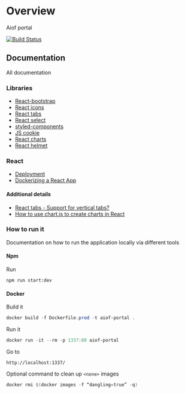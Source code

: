 # Overview

Aiof portal

[![Build Status](https://gkamacharov.visualstudio.com/gkama-cicd/_apis/build/status/kamacharovs.aiof-portal?branchName=master)](https://gkamacharov.visualstudio.com/gkama-cicd/_build/latest?definitionId=21&branchName=master)

## Documentation

All documentation

### Libraries

- [React-bootstrap](https://react-bootstrap.github.io/getting-started/introduction/)
- [React icons](https://github.com/react-icons/react-icons)
- [React tabs](https://www.npmjs.com/package/react-tabs)
- [React select](https://www.npmjs.com/package/react-select)
- [styled-components](https://styled-components.com/)
- [JS cookie](https://www.npmjs.com/package/js-cookie)
- [React charts](https://www.npmjs.com/package/react-chartjs-2)
- [React helmet](https://github.com/nfl/react-helmet)

### React

- [Deployment](https://create-react-app.dev/docs/deployment/)
- [Dockerizing a React App](https://mherman.org/blog/dockerizing-a-react-app/)

#### Additional details

- [React tabs - Support for vertical tabs?](https://github.com/reactjs/react-tabs/issues/274)
- [How to use chart.js to create charts in React](https://www.educative.io/edpresso/how-to-use-chartjs-to-create-charts-in-react)

### How to run it

Documentation on how to run the application locally via different tools

#### Npm

Run

```powershel
npm run start:dev
```

#### Docker

Build it

```powershell
docker build -f Dockerfile.prod -t aiof-portal .
```

Run it

```powershell
docker run -it --rm -p 1337:80 aiof-portal
```

Go to

```text
http://localhost:1337/
```

Optional command to clean up `<none>` images

```powershell
docker rmi $(docker images -f “dangling=true” -q)
```
